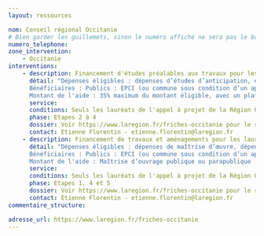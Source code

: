 ```yaml
---
layout: ressources

nom: Conseil régional Occitanie
# Bien garder les guillemets, sinon le numéro affiché ne sera pas le bon
numero_telephone: 
zone_intervention: 
    - Occitanie
interventions:
    - description: Financement d'études préalables aux travaux pour les lauréats de l'Appel à projets Reconquête des friches en Occitanie
      détail: "Dépenses éligibles : dépenses d’études d’anticipation, en amont de la fermeture programmée d’un site ; dépenses d’études préalables : diagnostic  pollution, études de sols, diagnostics bâtimentaires, études de potentialité, études deprogrammation urbaine, études de faisabilité, études de marché
      Bénéficiaires : Publics : EPCI (ou commune sous condition d’un appui significatif de l’EPCI), syndicat mixte, SEM ou SPL agissant pour le compte d’une collectivité éligible dans le cadre d’un mandat ou d’une concession, Etablissements Publics Fonciers. Les projets situés sur les métropoles sont exclus sauf pour les opérations inscrites au CPER ou dans les programmes opérationnels du contrat territorial Occitanie. Privés : analyse au cas par cas dans le cadre des objectifs d’Occitanie 2040.
      Montant de l'aide : 35% maximum du montant éligible, avec un plafond de subvention fixé à 50.000€"
      service:
      conditions: Seuls les lauréats de l'appel à projet de la Région Occitanie pourront bénéficier de financements. La  Région soutiendra au maximum 1 projet par EPCI et par an, quelle que soit la nature de la maîtrise d’ouvrage et de la dépense.
      phase: Etapes 2 à 4
      dossier: Voir https://www.laregion.fr/friches-occitanie pour le règlement complet et le dossier de candidature
      contact: Etienne Florentin - etienne.florentin@laregion.fr
    - description: Financement de travaux et aménagements pour les lauréats de l'Appel à projets Reconquête des friches en Occitanie
      détail: "Dépenses éligibles : dépenses de maîtrise d’œuvre, dépenses de travaux liées à la déconstruction, dépollution, mise en sécurité, remise en état des sols, dépenses d’aménagement sur le site, sous condition d’une exemplarité en termes de nouveau modèle de développement et/ou de rééquilibrage territorial, dépenses de préservation ou de reconstitution de continuités écologiques et de requalification paysagère.
      Bénéficiaires : Publics : EPCI (ou commune sous condition d’un appui significatif de l’EPCI), syndicat mixte, SEM ou SPL agissant pour le compte d’une collectivité éligible dans le cadre d’un mandat ou d’une concession, Etablissements Publics Fonciers. Les projets situés sur les métropoles sont exclus sauf pour les opérations inscrites au CPER ou dans les programmes opérationnels du contrat territorial Occitanie. Privés : analyse au cas par cas dans le cadre des objectifs d’Occitanie 2040.
      Montant de l'aide : Maîtrise d’ouvrage publique ou parapublique : à parité avec le maître d’ouvrage à concurrence de 35% maximum du montant éligible, avec   un plafond de subvention fixé à 500.000€ quel que soit le nombre de tranches. Dans le cas d’un portage communal, la parité est examinée au sens du «bloc communal». Maîtrise d’ouvrage privée : à parité avec le maître d’ouvrage à concurrence de 20% maximum du  montant  éligible,  avec  un  plafond  de  subvention  fixé  à 350.000€ quel que soit le nombre de tranches. Dans le cas  deprojets de grande envergure justifiant des interventions plus conséquentes, les taux et  montants d’intervention de la  Région pourront à  titre dérogatoire être déplafonnés, en respectant la règle de parité avec le maître d’ouvrage."
      service:
      conditions: Seuls les lauréats de l'appel à projet de la Région Occitanie pourront bénéficier de financements. La  Région soutiendra au maximum 1 projet par EPCI et par an, quelle que soit la nature de la maîtrise d’ouvrage et de la dépense.
      phase: Etapes 1, 4 et 5
      dossier: Voir https://www.laregion.fr/friches-occitanie pour le règlement complet et le dossier de candidature
      contact: Etienne Florentin - etienne.florentin@laregion.fr
commentaire_structure: 

adresse_url: https://www.laregion.fr/friches-occitanie
---
```

